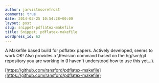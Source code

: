 ```yaml
---
author: jarvistmoorefrost
comments: true
date: 2014-03-25 10:54:28+00:00
layout: post
slug: snippet-pdflatex-makefile
title: Snippet; pdflatex-makefile
wordpress_id: 62
---
```


A Makefile based build for pdflatex papers. Actively developed, seems to work OK! Also provides a \Revision command based on the hg/svn/git repository you are working in (I haven't understood how to use this yet...).

[https://github.com/ransford/pdflatex-makefile](https://github.com/ransford/pdflatex-makefile)
